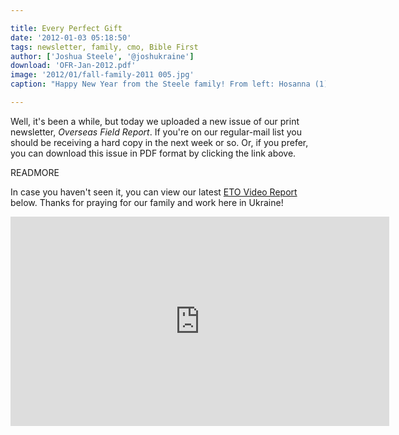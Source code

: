 ```yaml
---

title: Every Perfect Gift
date: '2012-01-03 05:18:50'
tags: newsletter, family, cmo, Bible First
author: ['Joshua Steele', '@joshukraine']
download: 'OFR-Jan-2012.pdf'
image: '2012/01/fall-family-2011 005.jpg'
caption: "Happy New Year from the Steele family! From left: Hosanna (1), Kelsie, Rebekah (4), Joshua, Abigail (6)"

---
```


Well, it's been a while, but today we uploaded a new issue of our print newsletter, *Overseas Field Report*. If you're on our regular-mail list you should be receiving a hard copy in the next week or so. Or, if you prefer, you can download this issue in PDF format by clicking the link above.

READMORE

In case you haven't seen it, you can view our latest <a title="ETO Video Reports on Vimeo" href="http://vimeo.com/album/1692055" target="_blank">ETO Video Report</a> below. Thanks for praying for our family and work here in Ukraine!

<iframe src="http://player.vimeo.com/video/33968788?portrait=0" frameborder="0" width="606" height="335"></iframe>
